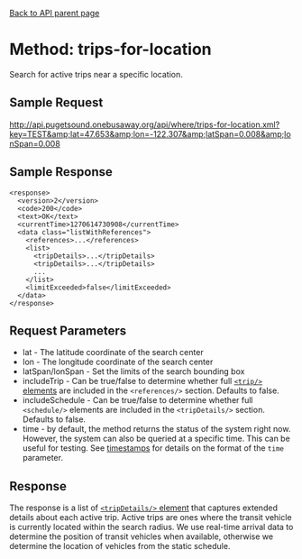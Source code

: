 [Back to API parent page](../index.html)

# Method: trips-for-location

Search for active trips near a specific location.

## Sample Request

http://api.pugetsound.onebusaway.org/api/where/trips-for-location.xml?key=TEST&amp;lat=47.653&amp;lon=-122.307&amp;latSpan=0.008&amp;lonSpan=0.008

## Sample Response

~~~
<response>
  <version>2</version>
  <code>200</code>
  <text>OK</text>
  <currentTime>1270614730908</currentTime>
  <data class="listWithReferences">
    <references>...</references>
    <list>
      <tripDetails>...</tripDetails>
      <tripDetails>...</tripDetails>
      ...
    </list>
    <limitExceeded>false</limitExceeded>
  </data>
</response>
~~~

## Request Parameters

* lat - The latitude coordinate of the search center
* lon - The longitude coordinate of the search center
* latSpan/lonSpan - Set the limits of the search bounding box
* includeTrip - Can be true/false to determine whether full [`<trip/>` elements](../elements/trip.html) are included in the `<references/>` section.  Defaults to false.
* includeSchedule - Can be true/false to determine whether full `<schedule/>` elements are included in the `<tripDetails/>` section.  Defaults to false.
* time - by default, the method returns the status of the system right now.  However, the system
  can also be queried at a specific time.  This can be useful for testing.  See [timestamps](../index.html#Timestamps)
  for details on the format of the `time` parameter.

## Response

The response is a list of
[`<tripDetails/>` element](../elements/trip-details.html) that captures extended
details about each active trip.  Active trips are ones where the transit vehicle
is currently located within the search radius.  We use real-time arrival data to
determine the position of transit vehicles when available, otherwise we
determine the location of vehicles from the static schedule.
